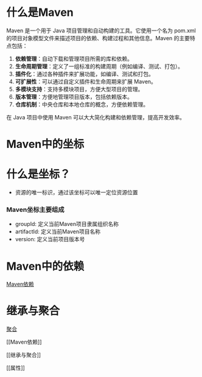 # 什么是Maven

Maven 是一个用于 Java 项目管理和自动构建的工具。它使用一个名为 pom.xml 的项目对象模型文件来描述项目的依赖、构建过程和其他信息。Maven 的主要特点包括：

1. **依赖管理**：自动下载和管理项目所需的库和依赖。
2. **生命周期管理**：定义了一组标准的构建周期（例如编译、测试、打包）。
3. **插件化**：通过各种插件来扩展功能，如编译、测试和打包。
4. **可扩展性**：可以通过自定义插件和生命周期来扩展 Maven。
5. **多模块支持**：支持多模块项目，方便大型项目的管理。
6. **版本管理**：方便地管理项目版本，包括依赖版本。
7. **仓库机制**：中央仓库和本地仓库的概念，方便依赖管理。

在 Java 项目中使用 Maven 可以大大简化构建和依赖管理，提高开发效率。

# Maven中的坐标

# 什么是坐标？

- 资源的唯一标识，通过该坐标可以唯一定位资源位置

### Maven坐标主要组成

- groupId: 定义当前Maven项目隶属组织名称
- artifactId: 定义当前Maven项目名称
- version: 定义当前项目版本号

# Maven中的依赖

[Maven依赖](https://www.yuque.com/chuangshiji-poapl/epb8vm/qye2ps3zlqsddgod)

# 继承与聚合

[聚合](https://www.yuque.com/chuangshiji-poapl/epb8vm/icf7x1378pr2e9v4)

[[Maven依赖]]

[[继承与聚合]]

[[属性]]